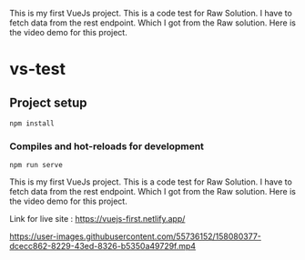 This is my first VueJs project. This is a code test for Raw Solution. I have to fetch data from the rest endpoint. Which I got from the Raw solution. Here is the video demo for this project.

# vs-test

## Project setup
```
npm install
```

### Compiles and hot-reloads for development 
```
npm run serve
```
This is my first VueJs project. This is a code test for Raw Solution. I have to fetch data from the rest endpoint. Which I got from the Raw solution. Here is the video demo for this project.

Link for live site : https://vuejs-first.netlify.app/

https://user-images.githubusercontent.com/55736152/158080377-dcecc862-8229-43ed-8326-b5350a49729f.mp4


